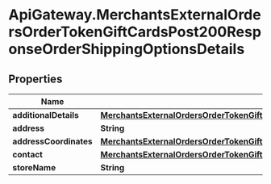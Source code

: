 # ApiGateway.MerchantsExternalOrdersOrderTokenGiftCardsPost200ResponseOrderShippingOptionsDetails

## Properties

Name | Type | Description | Notes
------------ | ------------- | ------------- | -------------
**additionalDetails** | [**MerchantsExternalOrdersOrderTokenGiftCardsPost200ResponseOrderShippingOptionsDetailsAdditionalDetails**](MerchantsExternalOrdersOrderTokenGiftCardsPost200ResponseOrderShippingOptionsDetailsAdditionalDetails.md) |  | [optional] 
**address** | **String** |  | [optional] 
**addressCoordinates** | [**MerchantsExternalOrdersOrderTokenGiftCardsPost200ResponseOrderShippingOptionsDetailsAddressCoordinates**](MerchantsExternalOrdersOrderTokenGiftCardsPost200ResponseOrderShippingOptionsDetailsAddressCoordinates.md) |  | [optional] 
**contact** | [**MerchantsExternalOrdersOrderTokenGiftCardsPost200ResponseOrderShippingOptionsDetailsContact**](MerchantsExternalOrdersOrderTokenGiftCardsPost200ResponseOrderShippingOptionsDetailsContact.md) |  | [optional] 
**storeName** | **String** |  | [optional] 


